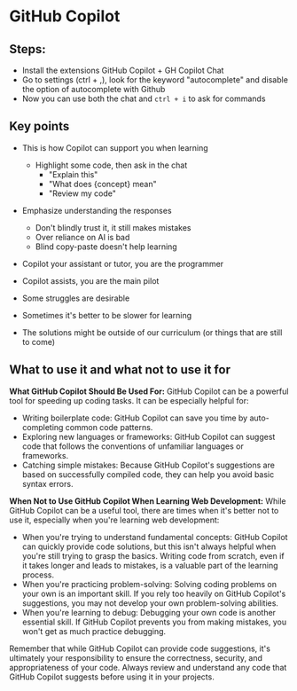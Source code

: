 # GitHub Copilot

## Steps:
- Install the extensions GitHub Copilot + GH Copilot Chat
- Go to settings (ctrl + ,), look for the keyword "autocomplete" and disable the option of autocomplete with Github
- Now you can use both the chat and `ctrl + i` to ask for commands

## Key points

- This is how Copilot can support you when learning
    - Highlight some code, then ask in the chat
        - "Explain this"
        - "What does {concept} mean"
        - "Review my code"

- Emphasize understanding the responses
    - Don't blindly trust it, it still makes mistakes
    - Over reliance on AI is bad
    - Blind copy-paste doesn't help learning

- Copilot your assistant or tutor, you are the programmer
- Copilot assists, you are the main pilot
- Some struggles are desirable
- Sometimes it's better to be slower for learning
- The solutions might be outside of our curriculum (or things that are still to come)

## What to use it and what not to use it for

**What GitHub Copilot Should Be Used For:**
GitHub Copilot can be a powerful tool for speeding up coding tasks. It can be especially helpful for:
   * Writing boilerplate code: GitHub Copilot can save you time by auto-completing common code patterns.
   * Exploring new languages or frameworks: GitHub Copilot can suggest code that follows the conventions of unfamiliar languages or frameworks.
   * Catching simple mistakes: Because GitHub Copilot's suggestions are based on successfully compiled code, they can help you avoid basic syntax errors.

**When Not to Use GitHub Copilot When Learning Web Development:**
While GitHub Copilot can be a useful tool, there are times when it's better not to use it, especially when you're learning web development:
   * When you're trying to understand fundamental concepts: GitHub Copilot can quickly provide code solutions, but this isn't always helpful when you're still trying to grasp the basics. Writing code from scratch, even if it takes longer and leads to mistakes, is a valuable part of the learning process.
   * When you're practicing problem-solving: Solving coding problems on your own is an important skill. If you rely too heavily on GitHub Copilot's suggestions, you may not develop your own problem-solving abilities.
   * When you're learning to debug: Debugging your own code is another essential skill. If GitHub Copilot prevents you from making mistakes, you won't get as much practice debugging.

Remember that while GitHub Copilot can provide code suggestions, it's ultimately your responsibility to ensure the correctness, security, and appropriateness of your code. Always review and understand any code that GitHub Copilot suggests before using it in your projects. 